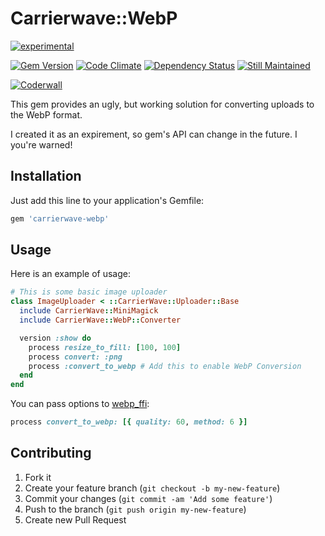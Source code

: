 # Carrierwave::WebP

[![experimental](https://rawgithub.com/hughsk/stability-badges/master/dist/experimental.svg)](http://github.com/hughsk/stability-badges)

[![Gem Version](https://badge.fury.io/rb/carrierwave-webp.png)](http://badge.fury.io/rb/carrierwave-webp)
[![Code Climate](https://codeclimate.com/github/kavu/carrierwave-webp.png)](https://codeclimate.com/github/kavu/carrierwave-webp)
[![Dependency Status](https://gemnasium.com/kavu/carrierwave-webp.png)](https://gemnasium.com/kavu/carrierwave-webp)
[![Still Maintained](http://stillmaintained.com/kavu/carrierwave-webp.png)](http://stillmaintained.com/kavu/carrierwave-webp)

[![Coderwall](https://api.coderwall.com/kavu/endorsecount.png)](https://coderwall.com/kavu)

This gem provides an ugly, but working solution for converting uploads to the WebP format.

I created it as an expirement, so gem's API can change in the future. I you're warned!

## Installation

Just add this line to your application's Gemfile:

```ruby
gem 'carrierwave-webp'
```

## Usage

Here is an example of usage:

```ruby
# This is some basic image uploader
class ImageUploader < ::CarrierWave::Uploader::Base
  include CarrierWave::MiniMagick
  include CarrierWave::WebP::Converter

  version :show do
    process resize_to_fill: [100, 100]
    process convert: :png
    process :convert_to_webp # Add this to enable WebP Conversion
  end
end
```

You can pass options to [webp_ffi](https://github.com/le0pard/webp-ffi):
``` ruby
process convert_to_webp: [{ quality: 60, method: 6 }]
```


## Contributing

1. Fork it
2. Create your feature branch (`git checkout -b my-new-feature`)
3. Commit your changes (`git commit -am 'Add some feature'`)
4. Push to the branch (`git push origin my-new-feature`)
5. Create new Pull Request
